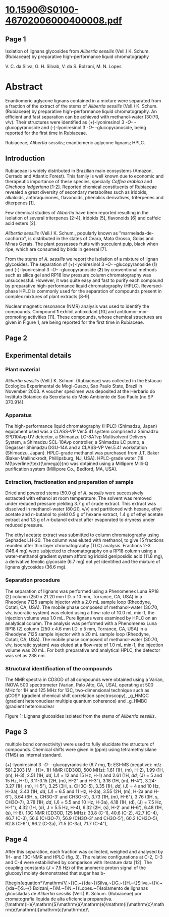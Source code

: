 # 10.1590@S0100-46702006000400008.pdf

## Page 1

Isolation of lignans glycosides from _Alibertia sessilis_ (Vell.) K. Schum. (Rubiaceae) by preparative high-performance liquid chromatography

V. C. da Silva, G. H. Silvab, V. da S. Bolzani, M. N. Lopes

# Abstract

Enantiomeric aglycone lignans contained in a mixture were separated from a fraction of the extract of the stems of _Alibertia sessilis_ (Vell.) K. Schum. (Rubiaceae) by preparative high-performance liquid chromatography. An efficient and fast separation can be achieved with methanol-water (30:70, v/v). Their structures were identified as (+)-lyoniresinol 3 -_O-_ -glucopyranoside and (-)-lyoniresinol 3 -_O-_ -glucopyranoside, being reported for the first time in Rubiaceae.

Rubiaceae; _Alibertia sessilis_; enantiomeric aglycone lignans; HPLC.

## Introduction

Rubiaceae is widely distributed in Brazilian main ecosystems (Amazon, Cerrado and Atlantic Forest). This family is well known due to economic and therapeutic importance of these species, specially _Coffea arabica_ and _Cinchona ledgeriana_ [1-2]. Reported chemical constituents of Rubiaceae revealed a great diversity of secondary metabolites such as iridoids, alkaloids, anthraquinones, flavonoids, phenolics derivatives, triterpenes and diterpenes [1].

Few chemical studies of _Alibertia_ have been reported resulting in the isolation of several triterpenes [2-4], iridoids [5], flavonoids [6] and caffeic acid esters [2].

_Alibertia sessilis_ (Vell.) K. Schum., popularly known as "marmelada-de-cachorro", is distributed in the states of Ceara, Mato Grosso, Goias and Minas Gerais. The plant possesses fruits with succulent pulp, black when ripe, which are consumed by birds in general [7].

From the stems of _A. sessilis_ we report the isolation of a mixture of lignan glycosides. The separation of (+)-lyoniresinol 3 -_O-_ -glucopyranoside (**1**) and (-)-lyoniresinol 3 -_O-_ -glucopyranoside (**2**) by conventional methods such as silica gel and RP18 low pressure column chromatography was unsuccessful. However, it was quite easy and fast to purify each compound by preparative high-performance liquid chromatography (HPLC). Reversed-phase HPLC is commonly used for the separation of compounds present in complex mixtures of plant extracts [8-9].

Nuclear magnetic resonance (NMR) analysis was used to identify the compounds. Compound **1** exhibit antioxidant [10] and antitumor-mor-promoting activities [11]. These compounds, whose chemical structures are given in Figure 1, are being reported for the first time in Rubiaceae.



## Page 2



## Experimental details

### Plant material

_Alibertia sessilis_ (Vell.) K. Schum. (Rubiaceae) was collected in the Estacao Ecologica Experimental de Mogi-Guacu, Sao Paulo State, Brazil in November 2003. A voucher specimen was deposited at the Herbario do Instituto Botanico da Secretaria do Meio Ambiente de Sao Paulo (no SP 370.914).

### Apparatus

The high-performance liquid chromatography (HPLC) (Shimadzu, Japan) equipment used was a CLASS-VP Ver.5.41 system comprised a Shimadzu SPD10Avp UV detector, a Shimadzu LC-8ATvp Multisolvent Delivery System, a Shimadzu SCL-10Avp controller, a Shimadzu LC pump, a Degasser Shimadzu DGU-14A and a CLASS-VP Ver.5.41 workstation (Shimadzu, Japan). HPLC-grade methanol was purchased from J.T. Baker (Baker-Mallinckrodt, Phillipsburg, NJ, USA). HPLC-grade water (18 M\(\overline{\text{\omega}}\)m) was obtained using a Millipore Milli-Q purification system (Millipore Co., Bedford, MA, USA).

### Extraction, fractionation and preparation of sample

Dried and powered stems (50.0 g) of _A. sessilis_ were successively extracted with ethanol at room temperature. The solvent was removed under reduced pressure yielding 3.7 g of crude extract. This extract was dissolved in methanol-water (80:20, v/v) and partitioned with hexane, ethyl acetate and _n_-butanol to yield 0.5 g of hexane extract, 1.4 g of ethyl acetate extract and 1.3 g of _n_-butanol extract after evaporated to dryness under reduced pressure.

The ethyl acetate extract was submitted to column chromatography using Sephadex LH-20. The column was eluted with methanol, to give 15 fractions reunited after thin layer chromatography (TLC) analysis. Fractions 2-3 (146.4 mg) were subjected to chromatography on a RP18 column using a water-methanol gradient system affording iridoid geniposidic acid (11.8 mg), a derivative fenolic glycoside (6.7 mg) not yet identified and the mixture of lignans glycosides (36.6 mg).

### Separation procedure

The separation of lignans was performed using a Phenomenex Luna RP18 (2) column (250 x 21.20 mm I.D. x 10 mm, Torrance, CA, USA) in a Rheodyne 7125 sample injector with a 2.0 mL sample loop (Rheodyne, Cotati, CA, USA). The mobile phase composed of methanol-water (30:70, v/v, isocratic system) was eluted using a flow-rate of 10.0 mL min-1, the injection volume was 1.0 mL. Pure lignans were examined by HPLC on an analytical column. The analysis was performed with a Phenomenex Luna RP18 (2) column (250 x 4.6 mm I.D. x 5 mm, Torrance, CA, USA) in a Rheodyne 7125 sample injector with a 20 mL sample loop (Rheodyne, Cotati, CA, USA). The mobile phase composed of methanol-water (30:70, v/v, isocratic system) was eluted at a flow-rate of 1.0 mL min-1, the injection volume was 20 mL. For both preparative and analytical HPLC, the detector was set as 238 nm.

### Structural identification of the compounds

The NMR spectra in CD3OD of all compounds were obtained using a Varian, INOVA 500 spectrometer (Varian, Palo Alto, CA, USA), operating at 500 MHz for 1H and 125 MHz for 13C, two-dimensional technique such as gCOSY (gradient chemical shift correlation spectroscopy), _g_HMQC (gradient heteronuclear multiple quantum coherence) and _g_HMBC (gradient heteronuclear

Figure 1: Lignans glucosides isolated from the stems of _Alibertia sessilis_.



## Page 3

multiple bond connectivity) were used to fully elucidate the structure of compounds. Chemical shifts were given in (ppm) using tetramethylsilane (TMS) as internal standard.

(+)-lyoniresinol 3 -_O_- -glucopyranoside (6.7 mg, **1**): ESI-MS (negative): m/z 581.2303 [M - H]*. 1H NMR (CD3OD, 500 MHz): 1.61 (1H, \(m\), H-2), 1.99 (1H, \(m\), H-3), 2.51 (1H, _dd_, \(J\) = 12 and 15 Hz, H-1) and 2.61 (1H, _dd_, \(J\) = 5 and 15 Hz, H-1), 3.11-3.15 (2H, \(m\), H-2" and H-3"), 3.18 (1H, \(m\), H-4"), 3.24-3.27 (1H, \(m\), H-5"), 3.25 (3H, s, CH3O-5), 3.35 (1H, _dd_, \(J\) = 4 and 10 Hz, H-3a), 3.43 (1H, _dd_, \(J\) = 6.5 and 11 Hz, H-2a), 3.55 (2H, \(m\), H-2a and H-6"), 3.64 (6H, s, CH3O-3' and CH3O-5'), 3.73 (1H, \(m\), H-6"), 3.76 (3H, s, CH3O-7), 3.78 (1H, _dd_, \(J\) = 5.5 and 10 Hz, H-3a), 4.18 (1H, \(d\), \(J\) = 7.5 Hz, H-1"), 4.32 (1H, \(d\), J = 5.5 Hz, H-4), 6.32 (2H, \(s\), H-2' and H-6'), 6.48 (1H, \(s\), H-8). 13C NMR (CD3OD, 125 MHz): 33.8 (C-1), 40.6 (C-2), 42.7 (C-4), 46.7 (C-3), 56.6 (CH3O-7), 56.9 (CH3O-3' and CH3O-5'), 60.2 (CH3O-5), 62.8 (C-6"), 66.2 (C-2a), 71.5 (C-3a), 71.7 (C-4"),

## Page 4

After this separation, each fraction was collected, weighed and analysed by 1H- and 13C-NMR and HPLC (fig. 3). The relative configurations at C-2, C-3 and C-4 were estabilished by comparison with literature data [12]. The coupling constants (_J_ = 7.5 Hz) of the anomeric proton signal of the glucosyl moiety demonstrated that sugar has b-

\[\begin{equation*}\mathrm{V.~{}C.~{}da~{}Silva,~{}G.~{}H.~{}Silva,~{}V.~{}da~{}S.~{} Bolzani,~{}M.~{}N.~{}Lopes.~{}Isolamento de lignanas glicosiladas de _Alibertia sessilis_ (Vell.) K. Schum. (Rubiaceae) por cromatografia liquida de alta eficiencia preparativa. \[\mathrm{He}\mathrm{S}\mathrm{a}\mathrm{e}\mathrm{i}\mathrm{c}\mathrm{e}\mathrm{i}\mathrm{c}\mathrm{e}\

